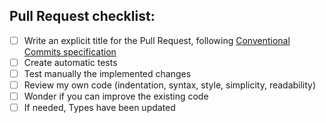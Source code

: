 ## Pull Request checklist:

- [ ] Write an explicit title for the Pull Request, following [Conventional Commits specification](https://www.conventionalcommits.org)
- [ ] Create automatic tests
- [ ] Test manually the implemented changes
- [ ] Review my own code (indentation, syntax, style, simplicity, readability)
- [ ] Wonder if you can improve the existing code
- [ ] If needed, Types have been updated
